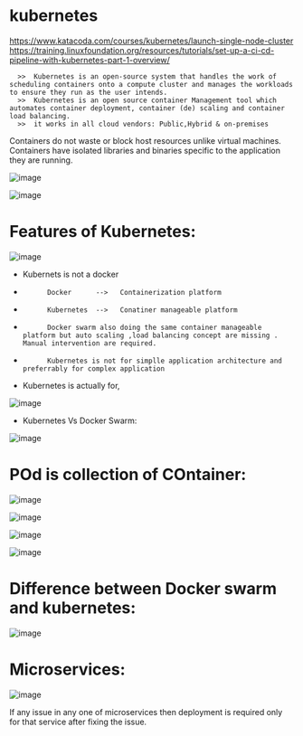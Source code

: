 # kubernetes

https://www.katacoda.com/courses/kubernetes/launch-single-node-cluster
https://training.linuxfoundation.org/resources/tutorials/set-up-a-ci-cd-pipeline-with-kubernetes-part-1-overview/

      >>  Kubernetes is an open-source system that handles the work of scheduling containers onto a compute cluster and manages the workloads to ensure they run as the user intends.
      >>  Kubernetes is an open source container Management tool which automates container deployment, container (de) scaling and container load balancing.
      >>  it works in all cloud vendors: Public,Hybrid & on-premises

Containers do not waste or block host resources unlike virtual machines. Containers have isolated libraries and binaries specific to the application they are running.


![image](https://user-images.githubusercontent.com/54719289/111199230-50bd6c00-85b8-11eb-8670-b08647989c82.png)

![image](https://user-images.githubusercontent.com/54719289/111200931-28cf0800-85ba-11eb-9a8c-a22b6fc817c9.png)

# Features of Kubernetes:

![image](https://user-images.githubusercontent.com/54719289/111201272-83686400-85ba-11eb-98c3-83d05de2b84e.png)

* Kubernets is not a docker
*           Docker      -->   Containerization platform
*           Kubernetes  -->   Conatiner manageable platform
*           Docker swarm also doing the same container manageable platform but auto scaling ,load balancing concept are missing . Manual intervention are required.
*           Kubernetes is not for simplle application architecture and preferrably for complex application

* Kubernetes is actually for,

![image](https://user-images.githubusercontent.com/54719289/111203189-97ad6080-85bc-11eb-971e-e7e9ee18ea15.png)

* Kubernetes Vs Docker Swarm:

![image](https://user-images.githubusercontent.com/54719289/111203704-3c2fa280-85bd-11eb-89f4-b869245ceb4b.png)


# POd is collection of COntainer:

![image](https://user-images.githubusercontent.com/54719289/111211222-1064ea80-85c6-11eb-8fff-25acfe34c87c.png)


![image](https://user-images.githubusercontent.com/54719289/111211375-3be7d500-85c6-11eb-98dd-34f591a504f4.png)

![image](https://user-images.githubusercontent.com/54719289/111211479-5b7efd80-85c6-11eb-8562-7cb46354d98c.png)

![image](https://user-images.githubusercontent.com/54719289/111211560-73ef1800-85c6-11eb-8f69-20266f149888.png)


# Difference between Docker swarm and kubernetes:
![image](https://user-images.githubusercontent.com/54719289/111358918-cbeb5480-8682-11eb-86dd-de5483d1adf7.png)

# Microservices:
![image](https://user-images.githubusercontent.com/54719289/111360230-65ffcc80-8684-11eb-8c4b-25521a5fa178.png)

If any issue in any one of microservices then deployment is required only for that service after fixing the issue.
